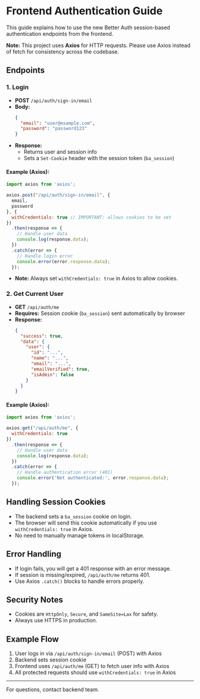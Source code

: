# Frontend Authentication Guide

This guide explains how to use the new Better Auth session-based authentication endpoints from the frontend.

**Note:** This project uses **Axios** for HTTP requests. Please use Axios instead of fetch for consistency across the codebase.

## Endpoints

### 1. Login
- **POST** `/api/auth/sign-in/email`
- **Body:**
  ```json
  {
    "email": "user@example.com",
    "password": "password123"
  }
  ```
- **Response:**
  - Returns user and session info
  - Sets a `Set-Cookie` header with the session token (`ba_session`)

#### Example (Axios):
```js
import axios from 'axios';

axios.post("/api/auth/sign-in/email", {
  email,
  password
}, {
  withCredentials: true // IMPORTANT: allows cookies to be set
})
  .then(response => {
    // Handle user data
    console.log(response.data);
  })
  .catch(error => {
    // Handle login error
    console.error(error.response.data);
  });
```

- **Note:** Always set `withCredentials: true` in Axios to allow cookies.

### 2. Get Current User
- **GET** `/api/auth/me`
- **Requires:** Session cookie (`ba_session`) sent automatically by browser
- **Response:**
  ```json
  {
    "success": true,
    "data": {
      "user": {
        "id": "...",
        "name": "...",
        "email": "...",
        "emailVerified": true,
        "isAdmin": false
      }
    }
  }
  ```

#### Example (Axios):
```js
import axios from 'axios';

axios.get("/api/auth/me", {
  withCredentials: true
})
  .then(response => {
    // Handle user data
    console.log(response.data);
  })
  .catch(error => {
    // Handle authentication error (401)
    console.error('Not authenticated:', error.response.data);
  });
```

## Handling Session Cookies
- The backend sets a `ba_session` cookie on login.
- The browser will send this cookie automatically if you use `withCredentials: true` in Axios.
- No need to manually manage tokens in localStorage.

## Error Handling
- If login fails, you will get a 401 response with an error message.
- If session is missing/expired, `/api/auth/me` returns 401.
- Use Axios `.catch()` blocks to handle errors properly.

## Security Notes
- Cookies are `HttpOnly`, `Secure`, and `SameSite=Lax` for safety.
- Always use HTTPS in production.

## Example Flow
1. User logs in via `/api/auth/sign-in/email` (POST) with Axios
2. Backend sets session cookie
3. Frontend uses `/api/auth/me` (GET) to fetch user info with Axios
4. All protected requests should use `withCredentials: true` in Axios

---
For questions, contact backend team.
